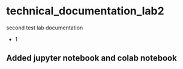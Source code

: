 # technical_documentation_lab2
second test lab documentation

* 1
## Added jupyter notebook and colab notebook
